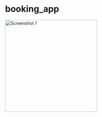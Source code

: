 # booking_app

<div style="display: flex; justify-content: space-between;">
    <img src="https://github.com/BhavikPindoriya/cinema_booking_app_ui/assets/154498968/7249e0f9-e84b-4dbe-8b3a-db5586f8a552" alt="Screenshot 1" width="300">
</div>


